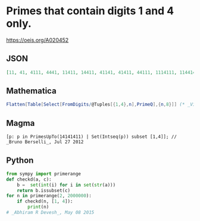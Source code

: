 # Primes that contain digits 1 and 4 only\.
https://oeis.org/A020452
## JSON
```JSON
[11, 41, 4111, 4441, 11411, 14411, 41141, 41411, 44111, 1114111, 1144141, 1144441, 1411141, 1411411, 1441411, 1444111, 1444411, 1444441, 4141441, 4414411, 4441111, 4441441, 11111141, 11141111, 11141441, 11441141, 11441411, 14111441, 14141411]
```
## Mathematica
```Mathematica
Flatten[Table[Select[FromDigits/@Tuples[{1,4},n],PrimeQ],{n,8}]] (* _Vincenzo Librandi_, Jul 27 2012 *)
```
## Magma
```Magma
[p: p in PrimesUpTo(14141411) | Set(Intseq(p)) subset [1,4]]; // _Bruno Berselli_, Jul 27 2012
```
## Python
```Python
from sympy import primerange
def checkd(a, c):
    b =  set(int(i) for i in set(str(a)))
    return b.issubset(c)
for n in primerange(2, 2000000):
    if checkd(n, [1, 4]):
        print(n)
# _Abhiram R Devesh_, May 08 2015
```
